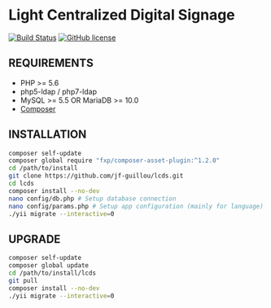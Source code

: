 Light Centralized Digital Signage
=================================

[![Build Status](https://travis-ci.org/jf-guillou/lcds.svg?branch=master)](https://travis-ci.org/jf-guillou/lcds) [![GitHub license](https://img.shields.io/badge/license-New%20BSD-blue.svg)](https://raw.githubusercontent.com/jf-guillou/lcds/master/LICENSE.md)

REQUIREMENTS
------------

- PHP >= 5.6
- php5-ldap / php7-ldap
- MySQL >= 5.5 OR MariaDB >= 10.0
- [Composer](https://getcomposer.org/)

INSTALLATION
------------

```bash
composer self-update
composer global require "fxp/composer-asset-plugin:^1.2.0"
cd /path/to/install
git clone https://github.com/jf-guillou/lcds.git
cd lcds
composer install --no-dev
nano config/db.php # Setup database connection
nano config/params.php # Setup app configuration (mainly for language)
./yii migrate --interactive=0
```

UPGRADE
-------

```bash
composer self-update
composer global update
cd /path/to/install/lcds
git pull
composer install --no-dev
./yii migrate --interactive=0
```
